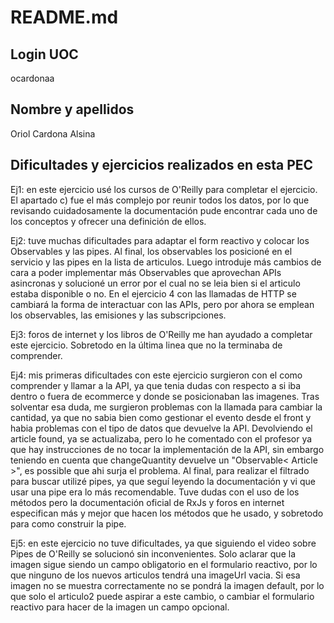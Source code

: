 # README.md
## Login UOC
ocardonaa

## Nombre y apellidos
Oriol Cardona Alsina

## Dificultades y ejercicios realizados en esta PEC

Ej1: en este ejercicio usé los cursos de O'Reilly para completar el ejercicio. El apartado c) fue el más complejo por reunir todos los datos, por lo que revisando cuidadosamente la documentación pude encontrar cada uno de los conceptos y ofrecer una definición de ellos.

Ej2: tuve muchas dificultades para adaptar el form reactivo y colocar los Observables y las pipes. Al final, los observables los posicioné en el servicio y las pipes en la lista de articulos. Luego introduje más cambios de cara a poder implementar más Observables que aprovechan APIs asincronas y solucioné un error por el cual no se leia bien si el articulo estaba disponible o no. En el ejercicio 4 con las llamadas de HTTP se cambiará la forma de interactuar con las APIs, pero por ahora se emplean los observables, las emisiones y las subscripciones.

Ej3: foros de internet y los libros de O'Reilly me han ayudado a completar este ejercicio. Sobretodo en la última linea que no la terminaba de comprender.

Ej4: mis primeras dificultades con este ejercicio surgieron con el como comprender y llamar a la API, ya que tenia dudas con respecto a si iba dentro o fuera de ecommerce y donde se posicionaban las imagenes. Tras solventar esa duda, me surgieron problemas con la llamada para cambiar la cantidad, ya que no sabia bien como gestionar el evento desde el front y habia problemas con el tipo de datos que devuelve la API. Devolviendo el article found, ya se actualizaba, pero lo he comentado con el profesor ya que hay instrucciones de no tocar la implementación de la API, sin embargo teniendo en cuenta que changeQuantity devuelve un "Observable< Article >", es possible que ahi surja el problema. Al final, para realizar el filtrado para buscar utilizé pipes, ya que seguí leyendo la documentación y vi que usar una pipe era lo más recomendable. Tuve dudas con el uso de los métodos pero la documentación oficial de RxJs y foros en internet especifican más y mejor que hacen los métodos que he usado, y sobretodo para como construir la pipe.

Ej5: en este ejercicio no tuve dificultades, ya que siguiendo el video sobre Pipes de O'Reilly se solucionó sin inconvenientes. Solo aclarar que la imagen sigue siendo un campo obligatorio en el formulario reactivo, por lo que ninguno de los nuevos articulos tendrá una imageUrl vacia. Si esa imagen no se muestra correctamente no se pondrá la imagen default, por lo que solo el articulo2 puede aspirar a este cambio, o cambiar el formulario reactivo para hacer de la imagen un campo opcional.